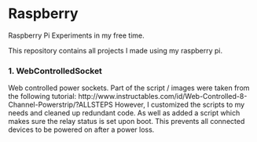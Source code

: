 # Raspberry
Raspberry Pi Experiments in my free time.

This repository contains all projects I made using my raspberry pi.

<h3>1. WebControlledSocket</h3>
Web controlled power sockets.
Part of the script / images were taken from the following tutorial: http://www.instructables.com/id/Web-Controlled-8-Channel-Powerstrip/?ALLSTEPS
However, I customized the scripts to my needs and cleaned up redundant code.
As well as added a script which makes sure the relay status is set upon boot.
This prevents all connected devices to be powered on after a power loss.
